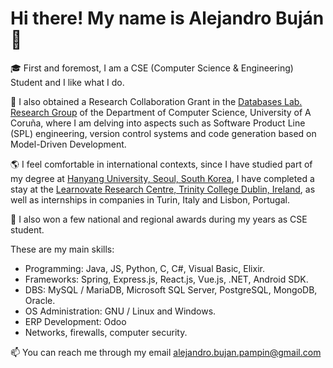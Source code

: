 # Hi there! My name is Alejandro Buján 👋

🎓 First and foremost, I am a CSE (Computer Science & Engineering) Student and I like what I do.

🔭 I also obtained a Research Collaboration Grant in the [Databases Lab. Research Group](https://lbd.udc.es/MainPage.do?lang=en_US) of the Department of Computer Science, University of A Coruña, where I am delving into aspects such as Software Product Line (SPL) engineering, version control systems and code generation based on Model-Driven Development.

🌎 I feel comfortable in international contexts, since I have studied part of my degree at [Hanyang University, Seoul, South Korea](https://www.hanyang.ac.kr/), I have completed a stay at the [Learnovate Research Centre, Trinity College Dublin, Ireland](https://www.learnovatecentre.org/), as well as internships in companies in Turin, Italy and Lisbon, Portugal.

🏅 I also won a few national and regional awards during my years as CSE student.

These are my main skills:

+ Programming: Java, JS, Python, C, C#, Visual Basic, Elixir.
+ Frameworks: Spring, Express.js, React.js, Vue.js, .NET, Android SDK.
+ DBS: MySQL / MariaDB, Microsoft SQL Server, PostgreSQL, MongoDB, Oracle.
+ OS Administration: GNU / Linux and Windows.
+ ERP Development: Odoo
+ Networks, firewalls, computer security.

📫 You can reach me through my email [alejandro.bujan.pampin@gmail.com](mailto://alejandro.bujan.pampin@gmail.com)

<!---
alejandrobujan/alejandrobujan is a ✨ special ✨ repository because its `README.md` (this file) appears on your GitHub profile.
You can click the Preview link to take a look at your changes.
--->
